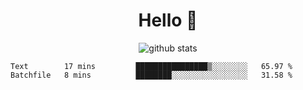 <h1 align="center">Hello 👋 </h3>

<p align="center">
  <img src="https://github-readme-stats.vercel.app/api?username=syeehyn&hide=stars,prs,issues,contribs&count_private=true&hide_title=true" alt="github stats" />
</p>

<!--START_SECTION:waka-->
```text
Text        17 mins         ████████████████▒░░░░░░░░   65.97 % 
Batchfile   8 mins          ████████░░░░░░░░░░░░░░░░░   31.58 % 
```
<!--END_SECTION:waka-->
